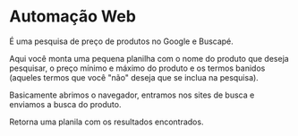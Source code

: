 # Automação Web

É uma pesquisa de preço de produtos no Google e Buscapé.

Aqui você monta uma pequena planilha com o nome do produto que deseja pesquisar, o preço mínimo e máximo do produto e os termos banidos (aqueles termos que você "não" deseja que se inclua na pesquisa).
 
Basicamente abrimos o navegador, entramos nos sites de busca e enviamos a busca do produto.

Retorna uma planila com os resultados encontrados.

